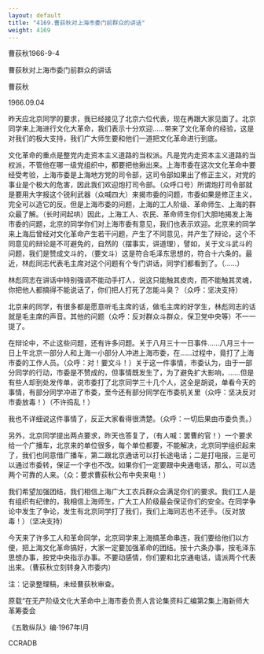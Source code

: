 ```yaml
---
layout: default
title: "4169.曹荻秋对上海市委门前群众的讲话"
weight: 4169
---
```


曹荻秋1966-9-4

曹荻秋对上海市委门前群众的讲话

曹荻秋

1966.09.04

昨天应北京同学的要求，我已经接见了北京六位代表，现在再跟大家见面了。北京同学来上海进行文化大革命，我们表示十分欢迎……带来了文化革命的经验，这是对我们的极大支持，我们广大师生要和他们一道把文化革命进行到底。

文化革命的重点是整党内走资本主义道路的当权派。凡是党内走资本主义道路的当权派，不管他在哪一级党组织中，都要把他揪出来。上海市委在这次文化革命中要经受考验，上海市委是上海地方党的司令部，这司令部如果出了修正主义，对党的事业是个极大的危害，因此我们欢迎炮打司令部。（众呼口号）所谓炮打司令部就是要用大字报这个锐利武器（众喊四大）来揭市委的问题，市委如果是修正主义，完全可以造它的反。但是上海市委的问题，上海的工人阶级、革命师生、上海的群众最了解。（长时间起哄）因此，上海工人、农民、革命师生你们大胆地揭发上海市委的问题，北京的同学你们对上海市委有意见，我们也表示欢迎。北京来的同学来上海后曾经对文化革命产生若干问题，产生了不同意见，并产生了辩论，这个不同意见的辩论是不可避免的，自然的（摆事实，讲道理），譬如，关于文斗武斗的问题，我们是赞成文斗的，（要文斗）这是符合毛泽东思想的，符合十六条的。最近，林彪同志代表毛主席对这个问题有个专门讲话，同学们都看到了。（……）

林彪同志在讲话中特别强调不能动手打人，说这只能触其皮肉，而不能触其灵魂，你把他人都搞得不能说话了，你们把人打死了怎能斗臭？（众呼：坚决支持）

北京来的同学，有很多都是愿意听毛主席的话，做毛主席的好学生，林彪同志的话就是毛主席的声音。其他的问题（众呼：反对群众斗群众，保卫党中央等）不一一提了。

在辩论中，不止这些问题，还有许多问题。关于八月三十一日事件……八月三十一日上午北京一部分人和上海一小部分人冲进上海市委，在……过程中，竟打了上海市委的工作人员。（众呼：对！要文斗！）关于这一件事情，市委认为，由于一部分同学的行动，市委是不赞成的，但事情既发生了，为了避免扩大影响，……但是有些人却到处发传单，说市委打了北京同学三十几个人，这全是胡说，单看今天的事情，有部分同学冲进了市委，至今还有部分同学在市委机关里（众呼：坚决反对市委放毒！）（不许捣乱！）

我也不详细说这件事情了，反正大家看得很清楚。（众呼：一切后果由市委负责。）

另外，北京同学提出两点要求，昨天也答复了，（有人喊：罢曹的官！）一个要求给一个广播车，北京来的单位很多，每个单位都要，不能解决，北京同学组织起来了，我们也同意借广播车，第二跟北京通话可以打长途电话；二是打电报，三是可以通过市委转，保证一个字也不改。如果你们一定要跟中央通电话，那么，可以选两个可靠的人来。（众：要求曹荻秋公布中央来电！）

我们希望加强团结，我们相信上海广大工农兵群众会满足你们的要求。我们工人是有组织有纪律的，我相信上海师生，广大工人阶级最会保证你们的安全。在同学争论中发生了争论，发生有北京同学打了我们，我们上海同志也不还手。（反对放毒！）（坚决支持）

今天来了许多工人和革命同学，北京同学来上海搞革命串连，我们要给他们以方便，把上海文化革命搞好，大家一定要加强革命的团结。按十六条办事，按毛泽东思想办事，按党中央指示办事。不要动感情，你们要和北京通电话，请派两个代表出来。（曹荻秋立刻转身入市委内）

注：记录整理稿，未经曹荻秋审查。

原载“在无产阶级文化大革命中上海市委负责人言论集资料汇编第2集上海新师大革筹委会

《五敢纵队》编·1967年l月

CCRADB

